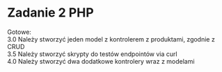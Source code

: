 # Zadanie 2 PHP

Gotowe:\
3.0 Należy stworzyć jeden model z kontrolerem z produktami, zgodnie z
CRUD\
3.5 Należy stworzyć skrypty do testów endpointów via curl\
4.0 Należy stworzyć dwa dodatkowe kontrolery wraz z modelami